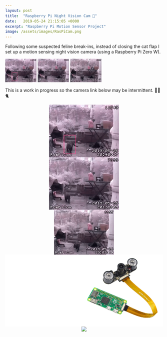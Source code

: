 ```yaml
---
layout: post
title:  "Raspberry Pi Night Vision Cam 📸"
date:   2019-05-24 21:15:05 +0000
excerpt: "Raspberry Pi Motion Sensor Project"
image: /assets/images/RasPiCam.png
---
```

Following some suspected feline break-ins, instead of closing the cat flap I set up a motion sensing night vision camera (using a Raspberry Pi Zero W).

<img src="/assets/images/20-40-26.gif" alt="drawing" width="100"/> <img src="/assets/images/20-38-09.gif" alt="drawing" width="100"/> <img src="/assets/images/19-09-14.gif" alt="drawing" width="100"/>

This is a work in progress so the camera link below may be intermittent. 
🦇📸🐈




<html>
<head>
    <style>
        * {
            margin: 0;
            padding: 0;
        }
        .imgbox {
            display: grid;
            height: 100%;
        }
        .center-fit {
            max-width: 100%;
            max-height: 100vh;
            margin: auto;
        }
    </style>
</head>
<body>
<div class="imgbox">
    <img class="center-fit" src='/assets/images/20-40-26.gif'> <img class="center-fit" src='/assets/images/20-38-09.gif'> <img class="center-fit" src='/assets/images/19-09-14.gif'>
</div>  
<div class="imgbox">
    <img class="center-fit" src='/assets/images/RasPiCam.png'>
</div>    
<div class="imgbox">
    <img class="center-fit" src='https://tinyurl.com/y47ef33r'>
</div>
</body>
</html>






